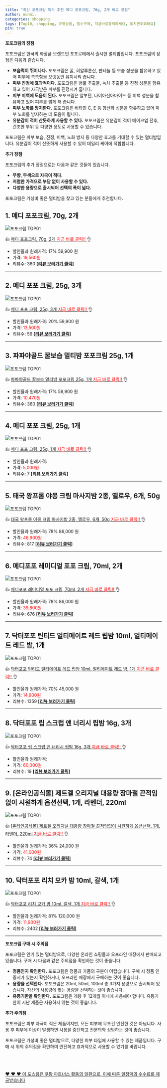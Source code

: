 ```yaml
---
title: "최신 포포크림 특가 추천 메디 포포크림, 70g, 2개 비교 장점"
author: eunmi.
categories: shopping
tags: [Top10, shopping, 유행상품, 필수구매, 지금바로클릭하세요, 놓치면후회해요]
pin: true
---
```

**포포크림의 장점**

포포크림은 한국의 화장품 브랜드인 포포로테에서 출시한 멀티밤입니다. 포포크림의 장점은 다음과 같습니다.

* **보습력이 뛰어나다.** 포포크림은 꿀, 히알루론산, 판테놀 등 보습 성분을 함유하고 있어 피부에 촉촉함을 오랫동안 유지시켜 줍니다.
* **피부 진정에 효과적이다.** 포포크림은 병풀 추출물, 녹차 추출물 등 진정 성분을 함유하고 있어 자극받은 피부를 진정시켜 줍니다.
* **피부 미백에 도움이 된다.** 포포크림은 알부틴, 나이아신아마이드 등 미백 성분을 함유하고 있어 피부를 밝게 해 줍니다.
* **피부 노화를 방지한다.** 포포크림은 비타민 C, E 등 항산화 성분을 함유하고 있어 피부 노화를 방지하는 데 도움이 됩니다.
* **유분감이 적어 산뜻하게 사용할 수 있다.** 포포크림은 유분감이 적어 메이크업 전후, 건조한 부위 등 다양한 용도로 사용할 수 있습니다.

포포크림은 피부 보습, 진정, 미백, 노화 방지 등 다양한 효과를 기대할 수 있는 멀티밤입니다. 유분감이 적어 산뜻하게 사용할 수 있어 데일리 케어에 적합합니다.

**추가 장점**

포포크림의 추가 장점으로는 다음과 같은 것들이 있습니다.

* **무향, 무색으로 자극이 적다.**
* **저렴한 가격으로 부담 없이 사용할 수 있다.**
* **다양한 용량으로 출시되어 선택의 폭이 넓다.**

포포크림은 가성비 좋은 멀티밤을 찾고 있는 분들에게 추천합니다.

   

## 1. 메디 포포크림, 70g, 2개

![포포크림 TOP01](https://thumbnail10.coupangcdn.com/thumbnails/remote/230x230ex/image/retail/images/2e0cc0bf-a139-4b91-9815-ca8b563203792260130871900914105.png)


👍 [메디 포포크림, 70g, 2개 <font color=red> 지금 바로 클릭!! </font> ](https://link.coupang.com/re/AFFSDP?lptag=AF3617701&subid=GithubCoopas&pageKey=86972091&traceid=V0-153&itemId=19037677930&vendorItemId=86297680364) 👌 


- 할인율과 원래가격: 17%  59,900   원
- 가격: <span style='color:red'>19,560원</span>
- 리뷰수: 360  [**[리뷰 보러가기 클릭]**](https://link.coupang.com/re/AFFSDP?lptag=AF3617701&subid=GithubCoopas&pageKey=86972091&traceid=V0-153&itemId=19037677930&vendorItemId=86297680364)

---


   

## 2. 메디 포포 크림, 25g, 3개

![포포크림 TOP01](https://thumbnail9.coupangcdn.com/thumbnails/remote/230x230ex/image/retail/images/a407f8cd-ce13-46b2-94b2-50117cbeacfb5732868046537331557.png)


👍 [메디 포포 크림, 25g, 3개 <font color=red> 지금 바로 클릭!! </font> ](https://link.coupang.com/re/AFFSDP?lptag=AF3617701&subid=GithubCoopas&pageKey=86972091&traceid=V0-153&itemId=3165717434&vendorItemId=85896128259) 👌 


- 할인율과 원래가격: 20%  59,900   원
- 가격: <span style='color:red'>13,500원</span>
- 리뷰수: 56  [**[리뷰 보러가기 클릭]**](https://link.coupang.com/re/AFFSDP?lptag=AF3617701&subid=GithubCoopas&pageKey=86972091&traceid=V0-153&itemId=3165717434&vendorItemId=85896128259)

---


   

## 3. 파파야골드 꿀보습 멀티밤 포포크림 25g, 1개

![포포크림 TOP01](https://thumbnail10.coupangcdn.com/thumbnails/remote/230x230ex/image/rs_quotation_api/dlb6owyx/854515b8988c4e9aa6c9c76667d6210c.jpg)


👍 [파파야골드 꿀보습 멀티밤 포포크림 25g, 1개 <font color=red> 지금 바로 클릭!! </font> ](https://link.coupang.com/re/AFFSDP?lptag=AF3617701&subid=GithubCoopas&pageKey=7444631820&traceid=V0-153&itemId=11225451673&vendorItemId=78502833973) 👌 


- 할인율과 원래가격: 17%  59,900   원
- 가격: <span style='color:red'>10,470원</span>
- 리뷰수: 360  [**[리뷰 보러가기 클릭]**](https://link.coupang.com/re/AFFSDP?lptag=AF3617701&subid=GithubCoopas&pageKey=7444631820&traceid=V0-153&itemId=11225451673&vendorItemId=78502833973)

---


   

## 4. 메디 포포 크림, 25g, 1개

![포포크림 TOP01](https://thumbnail10.coupangcdn.com/thumbnails/remote/230x230ex/image/retail/images/23556359769894-194bc858-c163-4e1d-a2d0-781b23208b21.jpg)


👍 [메디 포포 크림, 25g, 1개 <font color=red> 지금 바로 클릭!! </font> ](https://link.coupang.com/re/AFFSDP?lptag=AF3617701&subid=GithubCoopas&pageKey=86972091&traceid=V0-153&itemId=273279121&vendorItemId=3661278675) 👌 


- 할인율과 원래가격: 
- 가격: <span style='color:red'>5,000원</span>
- 리뷰수: 7  [**[리뷰 보러가기 클릭]**](https://link.coupang.com/re/AFFSDP?lptag=AF3617701&subid=GithubCoopas&pageKey=86972091&traceid=V0-153&itemId=273279121&vendorItemId=3661278675)

---


   

## 5. 태국 왕프롬 야몽 크림 마사지밤 2종, 옐로우, 6개, 50g

![포포크림 TOP01](https://thumbnail6.coupangcdn.com/thumbnails/remote/230x230ex/image/vendor_inventory/6163/175ecc30805cc69920b3118fdef961f54e18589dfdd50ef0d5986147056d.png)


👍 [태국 왕프롬 야몽 크림 마사지밤 2종, 옐로우, 6개, 50g <font color=red> 지금 바로 클릭!! </font> ](https://link.coupang.com/re/AFFSDP?lptag=AF3617701&subid=GithubCoopas&pageKey=7678078531&traceid=V0-153&itemId=20500721470&vendorItemId=87578888300) 👌 


- 할인율과 원래가격: 78%  86,000   원
- 가격: <span style='color:red'>46,900원</span>
- 리뷰수: 817  [**[리뷰 보러가기 클릭]**](https://link.coupang.com/re/AFFSDP?lptag=AF3617701&subid=GithubCoopas&pageKey=7678078531&traceid=V0-153&itemId=20500721470&vendorItemId=87578888300)

---


   

## 6. 메디포포 레미디얼 포포 크림, 70ml, 2개

![포포크림 TOP01](https://thumbnail10.coupangcdn.com/thumbnails/remote/230x230ex/image/vendor_inventory/4a5f/29bb7ced58d0bb9fd0ed4cc80e331001c0f91e96d4d11dbea5d3f9d8b47d.jpg)


👍 [메디포포 레미디얼 포포 크림, 70ml, 2개 <font color=red> 지금 바로 클릭!! </font> ](https://link.coupang.com/re/AFFSDP?lptag=AF3617701&subid=GithubCoopas&pageKey=6885169721&traceid=V0-153&itemId=19155500309&vendorItemId=86274330334) 👌 


- 할인율과 원래가격: 78%  86,000   원
- 가격: <span style='color:red'>39,800원</span>
- 리뷰수: 676  [**[리뷰 보러가기 클릭]**](https://link.coupang.com/re/AFFSDP?lptag=AF3617701&subid=GithubCoopas&pageKey=6885169721&traceid=V0-153&itemId=19155500309&vendorItemId=86274330334)

---


   

## 7. 닥터포포 틴티드 얼티메이트 레드 립밤 10ml, 얼티메이트 레드 밤, 1개

![포포크림 TOP01](https://thumbnail8.coupangcdn.com/thumbnails/remote/230x230ex/image/retail/images/6518278268312175-d0567a74-8681-406c-b436-69846b2e1ec7.jpg)


👍 [닥터포포 틴티드 얼티메이트 레드 립밤 10ml, 얼티메이트 레드 밤, 1개 <font color=red> 지금 바로 클릭!! </font> ](https://link.coupang.com/re/AFFSDP?lptag=AF3617701&subid=GithubCoopas&pageKey=1776155845&traceid=V0-153&itemId=3024414829&vendorItemId=71012546405) 👌 


- 할인율과 원래가격: 70%  45,000   원
- 가격: <span style='color:red'>14,900원</span>
- 리뷰수: 1359  [**[리뷰 보러가기 클릭]**](https://link.coupang.com/re/AFFSDP?lptag=AF3617701&subid=GithubCoopas&pageKey=1776155845&traceid=V0-153&itemId=3024414829&vendorItemId=71012546405)

---


   

## 8. 닥터포포 립 스크럽 앤 너리시 립밤 16g, 3개

![포포크림 TOP01](https://thumbnail6.coupangcdn.com/thumbnails/remote/230x230ex/image/retail/images/c654abe9-1821-4b10-b327-a1c3166579733276928307897868801.png)


👍 [닥터포포 립 스크럽 앤 너리시 립밤 16g, 3개 <font color=red> 지금 바로 클릭!! </font> ](https://link.coupang.com/re/AFFSDP?lptag=AF3617701&subid=GithubCoopas&pageKey=1923513634&traceid=V0-153&itemId=19495555669&vendorItemId=86605130477) 👌 


- 할인율과 원래가격: 
- 가격: <span style='color:red'>60,000원</span>
- 리뷰수: 19  [**[리뷰 보러가기 클릭]**](https://link.coupang.com/re/AFFSDP?lptag=AF3617701&subid=GithubCoopas&pageKey=1923513634&traceid=V0-153&itemId=19495555669&vendorItemId=86605130477)

---


   

## 9. [온라인공식몰] 제트겔 오리지널 대용량 장마철 끈적임없이 시원하게 옵션선택, 1개, 라벤더, 220ml

![포포크림 TOP01](https://thumbnail9.coupangcdn.com/thumbnails/remote/230x230ex/image/vendor_inventory/3712/27fe5271ebaa294e97416533090d61c4d5505ac35d6b980651cc0b5dc6ca.jpg)


👍 [[온라인공식몰] 제트겔 오리지널 대용량 장마철 끈적임없이 시원하게 옵션선택, 1개, 라벤더, 220ml <font color=red> 지금 바로 클릭!! </font> ](https://link.coupang.com/re/AFFSDP?lptag=AF3617701&subid=GithubCoopas&pageKey=7531991388&traceid=V0-153&itemId=19778970013&vendorItemId=86623435789) 👌 


- 할인율과 원래가격: 36%  24,000   원
- 가격: <span style='color:red'>41,000원</span>
- 리뷰수: 74  [**[리뷰 보러가기 클릭]**](https://link.coupang.com/re/AFFSDP?lptag=AF3617701&subid=GithubCoopas&pageKey=7531991388&traceid=V0-153&itemId=19778970013&vendorItemId=86623435789)

---


   

## 10. 닥터포포 리치 모카 밤 10ml, 갈색, 1개

![포포크림 TOP01](https://thumbnail9.coupangcdn.com/thumbnails/remote/230x230ex/image/retail/images/6518283221872535-c35edff6-d52c-4ef4-a09e-d158056e93f6.jpg)


👍 [닥터포포 리치 모카 밤 10ml, 갈색, 1개 <font color=red> 지금 바로 클릭!! </font> ](https://link.coupang.com/re/AFFSDP?lptag=AF3617701&subid=GithubCoopas&pageKey=1923513677&traceid=V0-153&itemId=17316628251&vendorItemId=84487398529) 👌 


- 할인율과 원래가격: 81%  120,000   원
- 가격: <span style='color:red'>11,900원</span>
- 리뷰수: 2402  [**[리뷰 보러가기 클릭]**](https://link.coupang.com/re/AFFSDP?lptag=AF3617701&subid=GithubCoopas&pageKey=1923513677&traceid=V0-153&itemId=17316628251&vendorItemId=84487398529)

---
**포포크림 구매 시 주의점**

포포크림은 인기 있는 멀티밤으로, 다양한 온라인 쇼핑몰과 오프라인 매장에서 판매되고 있습니다. 구매 시 다음과 같은 주의점을 확인하는 것이 좋습니다.

* **정품인지 확인한다.** 포포크림은 정품과 가품의 구분이 어렵습니다. 구매 시 정품 인증서가 있는지 확인하거나, 오프라인 매장에서 구매하는 것이 좋습니다.
* **용량을 선택한다.** 포포크림은 20ml, 50ml, 100ml 총 3가지 용량으로 출시되어 있습니다. 자신의 사용량에 맞는 용량을 선택하는 것이 좋습니다.
* **유통기한을 확인한다.** 포포크림은 개봉 후 12개월 이내에 사용해야 합니다. 유통기한이 지난 제품은 사용하지 않는 것이 좋습니다.

**추가 주의점**

포포크림은 피부 자극이 적은 제품이지만, 모든 피부에 무조건 안전한 것은 아닙니다. 사용 후 피부에 이상이 발생하면 사용을 중단하고 전문의와 상담하는 것이 좋습니다.

포포크림은 가성비 좋은 멀티밤으로, 다양한 피부 타입에 사용할 수 있는 제품입니다. 구매 시 위의 주의점을 확인하여 안전하고 효과적으로 사용할 수 있기를 바랍니다.<br><br><br><br><br> [ ❤ ❤ ❤ 이 포스팅은 쿠팡 파트너스 활동의 일환으로, 이에 따른 일정액의 수수료를 제공받습니다](https://link.coupang.com/a/bcEFyh)